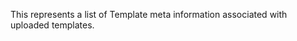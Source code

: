 This represents a list of Template meta information associated with uploaded templates.

<SchemaDefinition schemaRef="#/components/schemas/TemplateList" />
